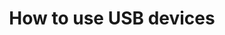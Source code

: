 ---
lang: en
layout: doc
permalink: /doc/how-to-use-usb-devices/
redirect_from:
- /doc/usb-devices/
- /doc/usb/
redirect_to: https://doc.qubes-os.org/en/latest/user/how-to-guides/how-to-use-usb-devices.html
ref: 195
title: How to use USB devices
---